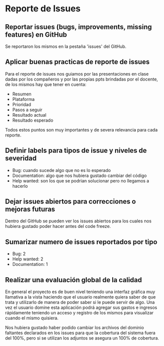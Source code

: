 # Reporte de Issues

## Reportar issues (bugs, improvements, missing features) en GitHub

Se reportaron los mismos en la pestaña 'issues' del GitHub.

## Aplicar buenas practicas de reporte de issues

Para el reporte de issues nos guiamos por las presentaciones en clase dadas por los compañeros y por las propias ppts brindadas por el docente, de los mismos hay que tener en cuenta:

* Resumen
* Plataforma
* Prioridad
* Pasos a seguir
* Resultado actual
* Resultado esperado

Todos estos puntos son muy importantes y de severa relevancia para cada reporte.

## Definir labels para tipos de issue y niveles de severidad

* Bug: cuando sucede algo que no es lo esperado
* Documentation: algo que nos hubiera gustado cambiar del código
* Help wanted: son los que se podrian solucionar pero no llegamos a hacerlo

## Dejar issues abiertos para correcciones o mejoras futuras

Dentro del GitHub se pueden ver los issues abiertos para los cuales nos hubiera gustado poder hacer antes del code freeze.

## Sumarizar numero de issues reportados por tipo

* Bug: 2&#x20;
* Help wanted: 2
* Documentation: 1

## Realizar una evaluación global de la calidad

En general el proyecto es de buen nivel teniendo una interfaz gráfica muy llamativa a la vista haciendo que el usuario realmente quiera saber de que trata y utilizarlo de manera de poder saber si le puede servir de algo. Una vez el usuario domine esta aplicación podrá agregar sus gastos e ingresos rápidamente teniendo un acceso y registro de los mismos para visualizar cuando el mismo quisiera.

Nos hubiera gustado haber podido cambiar los archivos del dominio faltantes declarados en los issues para que la cobertura del sistema fuera del 100%, pero si se utilizan los adjuntos se asegura un 100% de cobertura.
